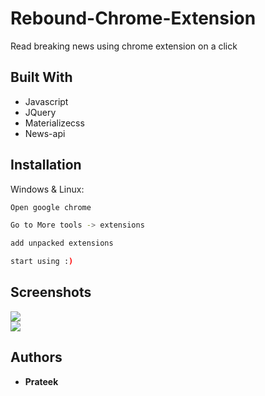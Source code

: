 # Rebound-Chrome-Extension
Read breaking news using chrome extension on a click


## Built With

* Javascript
* JQuery
* Materializecss
* News-api

## Installation

Windows & Linux:

```sh
Open google chrome
```

```sh
Go to More tools -> extensions
```

```sh
add unpacked extensions
```

```sh
start using :)
```

## Screenshots

<img src="https://prateek76.github.io/Rebound-Chrome-Extension/screenshots/img1.png">
<br>
<img src="https://prateek76.github.io/Rebound-Chrome-Extension/screenshots/img2.png">





## Authors

* **Prateek** 
